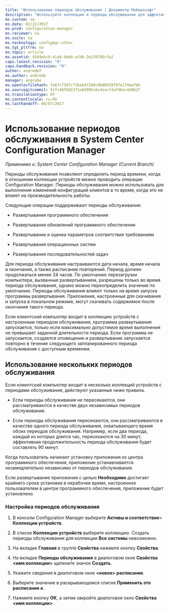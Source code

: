 ```yaml
---
title: "Использование периодов обслуживания | Документы Майкрософт"
description: "Используйте коллекции и периоды обслуживания для эффективного управления клиентами в System Center Configuration Manager."
ms.custom: na
ms.date: 02/22/2017
ms.prod: configuration-manager
ms.reviewer: na
ms.suite: na
ms.technology: configmgr-other
ms.tgt_pltfrm: na
ms.topic: article
ms.assetid: 4564ebcb-41a8-4eb0-afdb-2e1f0795cfa2
caps.latest.revision: "6"
caps.handback.revision: "0"
author: andredm7
ms.author: andredm
manager: angrobe
ms.openlocfilehash: fa67cf597c73bab47209c9b98539f97e174ae70b
ms.sourcegitcommit: 51fc48fb023f1e8d995c6c4eacfda7dbec4d0b2f
ms.translationtype: HT
ms.contentlocale: ru-RU
ms.lasthandoff: 08/07/2017
---
```

# <a name="how-to-use-maintenance-windows-in-system-center-configuration-manager"></a>Использование периодов обслуживания в System Center Configuration Manager

*Применимо к: System Center Configuration Manager (Current Branch)*

Периоды обслуживания позволяют определить период времени, когда в отношении коллекции устройств можно проводить операции Configuration Manager. Периоды обслуживания можно использовать для выполнения изменений конфигураций клиентов в то время, когда это не влияет на производительность работы.  

 Следующие операции поддерживают периоды обслуживания:  

-   Развертывания программного обеспечения  

-   Развертывания обновлений программного обеспечения  

-   Развертывание и оценка параметров соответствия требованиям  

-   Развертывания операционных систем  

-   Развертывания последовательностей задач  

 Для периода обслуживания настраиваются дата начала, время начала и окончания, а также расписание повторений. Период должен продолжаться менее 24 часов. По умолчанию перезагрузки компьютера, вызванные развертыванием, разрешены только во время периода обслуживания, однако можно переопределить значение по умолчанию. Периоды обслуживания влияют только на время запуска программы развертывания. Приложения, настроенные для скачивания и запуска в локальном режиме, могут скачивать содержимое после окончания такого периода.  

 Если клиентский компьютер входит в коллекцию устройств с настроенным периодом обслуживания, программа развертывания запускается, только если максимально допустимое время выполнения не превышает заданной длительности периода. Если программа не запускается, создается оповещение и развертывание запускается повторно в течение следующего запланированного периода обслуживания с доступным временем.  

## <a name="using-multiple-maintenance-windows"></a>Использование нескольких периодов обслуживания  
 Если клиентский компьютер входит в несколько коллекций устройств с периодами обслуживания, действуют указанные ниже правила.  

-   Если периоды обслуживания не пересекаются, они рассматриваются в качестве двух независимых периодов обслуживания.  

-   Если периоды обслуживания пересекаются, они рассматриваются в качестве одного периода обслуживания, охватывающего время обоих периодов обслуживания. Например, если два периода, каждый из которых длится час, пересекаются на 30 минут, эффективная продолжительность периода обслуживания будет составлять 90 минут.  

 Когда пользователь начинает установку приложения из центра программного обеспечения, приложение устанавливается незамедлительно независимо от периодов обслуживания.  

 Если развертывание приложения с целью **Необходимо** достигает крайнего срока установки в нерабочее время, настроенное пользователем в центре программного обеспечения, приложение будет установлено.  

### <a name="how-to-configure-maintenance-windows"></a>Настройка периодов обслуживания  

1.  В консоли Configuration Manager выберите **Активы и соответствие**>  **Коллекции устройств**.  

3.  В списке **Коллекции устройств** выберите коллекцию. Создать периоды обслуживания для коллекции **Все системы** невозможно.  

4.  На вкладке **Главная** в группе **Свойства** нажмите кнопку **Свойства**.  

5.  На вкладке **Периоды обслуживания** в диалоговом окне **Свойства &lt;имя коллекции\>** щелкните значок **Создать**.  

6.  Укажите сведения в диалоговом окне **&lt;новое\> расписание**.  

7.  Выберите значение в раскрывающемся списке **Применить это расписание к**.  

8.  Нажмите кнопку **ОК**, а затем закройте диалоговое окно **Свойства &lt;имя коллекции\>**.  
